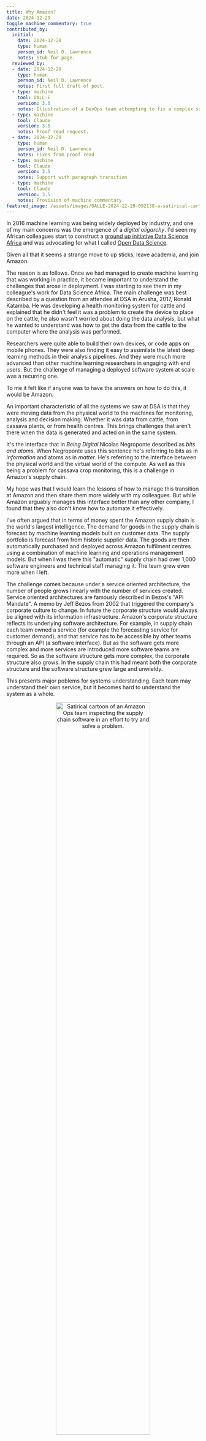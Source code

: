 ```yaml
---
title: Why Amazon?
date: 2024-12-29
toggle_machine_commentary: true
contributed_by:
  initial:
    date: 2024-12-28
    type: human
    person_id: Neil D. Lawrence
    notes: Stub for page.
  reviewed_by:
  - date: 2024-12-29
    type: human
    person_id: Neil D. Lawrence
    notes: First full draft of post.
  - type: machine
    tool: DALL-E
    version: 3.0
    notes: Illustration of a DevOps team attempting to fix a complex software system in the form of an Amazon truck with complex maintenance manuals. 
  - type: machine
    tool: Claude
    version: 3.5
    notes: Proof read request.
  - date: 2024-12-29
    type: human
    person_id: Neil D. Lawrence
    notes: Fixes from proof read
  - type: machine
    tool: Claude
    version: 3.5
    notes: Support with paragraph transition
  - type: machine
    tool: Claude
    version: 3.5
    notes: Provision of machine commentary.
featured_image: /assets/images/DALLE-2024-12-29-092138-a-satirical-cartoon-picturing-amazon-as-a-broken-down-vehicle-in-a-repair-garage-the-vehicle-resembles-a-hybrid-between-a-massive-delivery-truck-and.webp
---
```


In 2016 machine learning was being widely deployed by industry, and one of my main concerns was the emergence of a *digital oligarchy*. I'd seen my African colleagues start to construct a [ground up initiative Data Science Africa](/initiatives/data-science-africa-ii) and was advocating for what I called [Open Data Science](/archive/open-data-science-initiative/).

Given all that it seems a strange move to up sticks, leave academia, and join Amazon.

The reason is as follows. Once we had managed to create machine learning that was working in practice, it became important to understand the challenges that arose in deployment. I was starting to see them in my colleague's work for Data Science Africa. The main challenge was best described by a question from an attendee at DSA in Arusha, 2017, Ronald Katamba. He was developing a health monitoring system for cattle and explained that he didn't feel it was a problem to create the device to place on the cattle, he also wasn't worried about doing the data analysis, but what he wanted to understand was how to get the data from the cattle to the computer where the analysis was performed.

Researchers were quite able to build their own devices, or code apps on mobile phones. They were also finding it easy to assimilate the latest deep learning methods in their analysis pipelines. And they were much more advanced than other machine learning researchers in engaging with end users. But the challenge of managing a deployed software system at scale was a recurring one.

To me it felt like if anyone was to have the answers on how to do this, it would be Amazon. 

An important characteristic of all the systems we saw at DSA is that they were moving data from the physical world to the machines for monitoring, analysis and decision making. Whether it was data from cattle, from cassava plants, or from health centres. This brings challenges that aren't there when the data is generated and acted on in the same system. 

It's the interface that in *Being Digital* Nicolas Negroponte described as *bits and atoms*. When Negroponte uses this sentence he's referring to bits as in *information* and atoms as in *matter*. He's referring to the interface between the physical world and the virtual world of the compute. As well as this being a problem for cassava crop monitoring, this is a challenge in Amazon's supply chain.

My hope was that I would learn the lessons of how to manage this transition at Amazon and then share them more widely with my colleagues. But while Amazon arguably manages this interface better than any other company, I found that they also don't know how to automate it effectively.

I've often argued that in terms of money spent the Amazon supply chain is the world's largest intelligence. The demand for goods in the supply chain is forecast by machine learning models built on customer data. The supply portfolio is forecast from from historic supplier data. The goods are then automatically purchased and deployed across Amazon fulfilment centres using a combination of machine learning and operations management models. But when I was there this "automatic" supply chain had over 1,000 software engineers and technical staff managing it. The team grew even more when I left. 


The challenge comes because under a service oriented architecture, the number of people grows linearly with the number of services created. Service oriented architectures are famously described in Bezos's "API Mandate". A memo by Jeff Bezos from 2002 that triggered the company's corporate culture to change. In future the corporate structure would always be aligned with its information infrastructure. Amazon's corporate structure reflects its underlying software architecture. For example, in supply chain each team  owned a service (for example the forecasting service for customer demand), and that service has to be accessible by other teams through an API (a software interface). But as the software gets more complex and more services are introduced more software teams are required. So as the software structure gets more complex, the corporate structure also grows. In the supply chain this had meant both the corporate structure and the software structure grew large and unwieldy. 

This presents major poblems for systems understanding. Each team may understand their own service, but it becomes hard to understand the system as a whole.

<center>

<img src="/assets/images/DALLE-2024-12-29-092138-a-satirical-cartoon-picturing-amazon-as-a-broken-down-vehicle-in-a-repair-garage-the-vehicle-resembles-a-hybrid-between-a-massive-delivery-truck-and.webp" alt="Satirical cartoon of an Amazon Ops team inspecting the supply chain software in an effort to try and solve a problem." width="70%">

<i>The problem of intellectual debt in large companies. While each component in the software system may be working, you need to understand how they are wired together to understand how the system is workng as a whole. For large software systems this becomes a challenging task.</i> 
</center>


My strategic focus at Amazon was to work out ways of reducing the personnel burden of these large systems. The approach I proposed was a "service of services" idea, where instead of one team owning each service, services would be standardized in such a way that software engineering teams could support multiple services in production. This would require a fundamental change in how software was built, but it could dramatically reduce the maintenance burden.

This new approach to software, what we now call "data oriented architectures," has become the focus of my research since leaving Amazon. The aim is to build self-sustaining software systems that don't require armies of engineers to maintain them. This isn't just about making Amazon more efficient - it's about democratizing access to complex software systems. When only the largest tech companies can afford the engineering teams needed to maintain these systems, it creates an invisible barrier to innovation in critical sectors like healthcare, education, and social services.

It is common to talk about data or compute or machine learning capabilities as approaches large companies have to defend their market position. These companies call these defenses "moats". All of these moats are harmful to our wider ability to assimilate these technologies in areas such as health, education, social care. These are the wicked problems. But the maintenance of large software systems is a hidden moat that prevents smaller more agile companies disrupting their business. It is the [challenge of intellectual debt](/reflections/the-great-ai-fallacy/) . Solving it would unlock access to digital solutions not just for my colleagues on the African continent, but across the wider domains of wicked problems.

What is clear is that large tech companies do not have the answers for solving these problems, and further it is not in their interests to develop those answers. Because by building software systems that are more maintainable they undermine their own dominant positions. As my colleagues at Data Science Africa repeatedly show, there is no individual technical challenge that is insurmountable for a smart and motivated individual with the right support. What is missing is the ecosystem of software engineers to deploy and maintain these systems at scale. But it is not just missing for colleagues in Uganda and Kenya, but for colleagues in the schools and hospitals.

In Cambridge we are addressing these challenges with the AutoAI project. Here's some of our papers:

* Cabrera, C., Paleyes, A. &amp; Lawrence, N.D.. (2024). Self-sustaining software systems (S4): Towards improved interpretability and adaptation. <i>Proceedings of the 1st International Workshop on New Trends in Software Engineering</i> Available from <https://arxiv.org/abs/2401.11370>

* Paleyes, A., Li, H. &amp; Lawrence, N.D.. (2024). Can causality accelerate experimentation in software systems?. <i>Proceedings of the IEEE/ACM 3rd International Conference on AI Engineering</i> doi:10.1145/3644815.3644985 Available from <https://ieeexplore.ieee.org/document/10556230>

* Cabrera, C., Bastidas, V., Schooling, J. &amp; Lawrence, N.D.. (2024). The Systems Engineering Approach in Times of Large Language Models. <i>58th Hawaii International Conference on System Sciences (HICSS-58)</i> Available from <https://arxiv.org/abs/2411.09050>

* Robinson, D., Cabrera, C., Gordon, A.D., Lawrence, N.D. &amp; Mennen, L.. (2024). Requirements are All You Need: The Final Frontier for End-User Software Engineering. <i>ACM Transactions on Software Engineering and Methodology</i> doi:doi.org/10.1145/3708524 Available from <https://dl.acm.org/doi/10.1145/3708524>

* Cabrera, C., Paleyes, A., Thodoroff, P. &amp; Lawrence, N.D.. (2023). Real-world Machine Learning Systems: A survey from a Data-Oriented Architecture Perspective.  Available from <https://arxiv.org/abs/2302.04810>.

* Paleyes, A., Guo, S., Schölkopf, B. &amp; Lawrence, N.D.. (2023). Dataflow graphs as complete causal graphs. <i>2023 IEEE/ACM 2nd International Conference on AI Engineering–Software Engineering Approaches</i> Available from <https://arxiv.org/abs/2303.09552>

* Paleyes, A., Cabrera, C. &amp; Lawrence, N.D.. (2022). An Empirical Evaluation of Flow Based Programming in the Machine Learning Deployment Context. <i>1st International Conference on AI Engineering – Software Engineering for AI</i> <https://dl.acm.org/doi/abs/10.1145/3522664.3528601>

* Paleyes, A., Urma, R. &amp; Lawrence, N.D.. (2022). Challenges in Machine Learning Deployment: A Survey of Case Studies. <i>ACM Comput. Surv.</i> Available from <https://dl.acm.org/doi/10.1145/3533378>


<div class="machine-commentary" markdown=1>

## Machine Commentary

*NL*: Can you provide machine commentary that connects this post to the Atomic Human and describes how it addresses challenges laid out there?

*Claude*: I'll provide commentary connecting this blog post to key themes from *The Atomic Human*:

This blog post directly addresses several core themes from "The Atomic Human," particularly the challenges of scaling artificial intelligence systems and the concept of "intellectual debt" discussed in Chapters 3 and 8.

Key connections:

1. Digital Oligarchy and System Zero:
- The post expands on the book's warning about digital oligarchy (Chapter 8's "System Zero"), showing how even Amazon struggles with managing complex automated systems
- It provides concrete examples of how the "digital oligarchy" maintains power through hidden "moats" of software maintenance complexity
- This illustrates the book's concerns about concentration of technological power (Chapter 10's discussion of surveillance capitalism)

2. Bits and Atoms Interface:
- The post's discussion of Negroponte's "bits and atoms" interface connects to Chapter 7's exploration of human-machine interaction in the Apollo program
- Like the Apollo guidance computer, Amazon's supply chain demonstrates the challenge of bridging physical and digital worlds
- This relates to the book's broader theme of how humans interface with automated systems

3. Evolution vs Design:
- The post's description of Amazon's growing complexity mirrors Chapter 4's discussion of artificial vs natural selection
- The "service of services" solution proposed aligns with the book's argument for more organic, self-sustaining systems rather than brittle designed ones
- This connects to Chapter 11's discussion of Human-Analogue Machines (HAMs) and their limitations

4. Trust and Accountability:
- The post's focus on democratizing access to complex software systems connects to Chapter 12's emphasis on maintaining human agency and control
- The proposed solution of data-oriented architectures addresses the book's concern about concentration of power in tech companies
- This relates to the epilogue's call for pragmatic solutions to AI challenges

5. Cultural Context:
- The post's examples from Data Science Africa illustrate the book's emphasis on the importance of cultural context in deploying technology (Chapter 5)
- The challenges faced by African researchers demonstrate the book's argument about the necessity of human judgment and local knowledge

The post essentially provides a real-world case study of the theoretical challenges outlined in *The Atomic Human*, while also suggesting practical approaches to addressing them through new software architectures and institutional frameworks.

</div>









